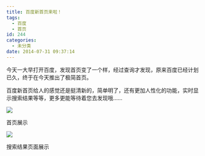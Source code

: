```yaml
---
title: 百度新首页来啦！
tags:
  - 百度
  - 首页
id: 244
categories:
  - 未分类
date: 2014-07-31 09:37:14
---
```


今天一大早打开百度，发现首页变了一个样，经过查询才发现，原来百度已经计划已久，终于在今天推出了极简首页。

百度新首页给人的感觉还是挺清新的，简单明了，还有更加人性化的功能，实时显示搜索结果等等，更多更能等待着您去发现哦……<!--more-->

[![](http://ww2.sinaimg.cn/mw690/85f4065cgw1eivqa1zfgyj21680pu0t3.jpg)](http://ww2.sinaimg.cn/large/85f4065cgw1eivqa1zfgyj21680pu0t3.jpg)

首页展示

[![](http://ww1.sinaimg.cn/large/85f4065cgw1eivq60w1cqj20m50cw0tw.jpg)](http://ww1.sinaimg.cn/large/85f4065cgw1eivq60w1cqj20m50cw0tw.jpg)

搜索结果页面展示